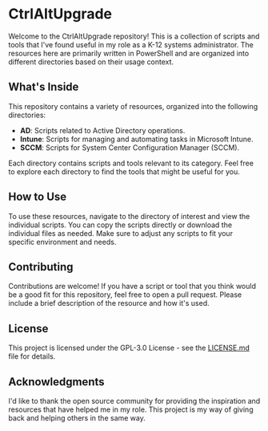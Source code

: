 # CtrlAltUpgrade

Welcome to the CtrlAltUpgrade repository! This is a collection of scripts and tools that I've found useful in my role as a K-12 systems administrator. The resources here are primarily written in PowerShell and are organized into different directories based on their usage context.

## What's Inside

This repository contains a variety of resources, organized into the following directories:

- **AD**: Scripts related to Active Directory operations.
- **Intune**: Scripts for managing and automating tasks in Microsoft Intune.
- **SCCM**: Scripts for System Center Configuration Manager (SCCM).

Each directory contains scripts and tools relevant to its category. Feel free to explore each directory to find the tools that might be useful for you.

## How to Use

To use these resources, navigate to the directory of interest and view the individual scripts. You can copy the scripts directly or download the individual files as needed. Make sure to adjust any scripts to fit your specific environment and needs.

## Contributing

Contributions are welcome! If you have a script or tool that you think would be a good fit for this repository, feel free to open a pull request. Please include a brief description of the resource and how it's used.

## License

This project is licensed under the GPL-3.0 License - see the [LICENSE.md](LICENSE.md) file for details.

## Acknowledgments

I'd like to thank the open source community for providing the inspiration and resources that have helped me in my role. This project is my way of giving back and helping others in the same way.
